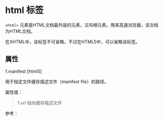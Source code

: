 html 标签
========

`<html>` 元素是HTML文档最外层的元素，又叫根元素。用来高速浏览器，该文档为HTML文档。

在XHTML中，该标签不可省略，不过在HTML5中，可以省略该标签。

属性
----

1.manifest [html5]

用于指定文件缓存描述文件（manifest file）的路径。

属性值：
>1.url 指向缓存描述文件

参考：